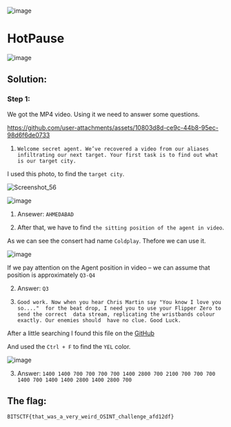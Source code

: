 ![image](https://github.com/user-attachments/assets/7b91b0c5-db53-4b36-a147-3f5c9980696a)<h1>HotPause</h1>

![image](https://github.com/user-attachments/assets/3c6035f2-f0c1-4fd9-8e0c-3fb967db2518)

<h2>Solution:</h2>

<h3>Step 1:</h3>

We got the MP4 video. Using it we need to answer some questions.

https://github.com/user-attachments/assets/10803d8d-ce9c-44b8-95ec-98d6f6de0733

1) `Welcome secret agent. We’ve recovered a video from our aliases infiltrating our next target. Your first task is to find out what is our target city.`

I used this photo, to find the `target city`.

![Screenshot_56](https://github.com/user-attachments/assets/4f6ef1df-f97b-48e7-8b98-3bcb29a03e6c)

![image](https://github.com/user-attachments/assets/617a61a6-f608-40bb-8e5d-0e0935de4505)

1) Ansewer: `AHMEDABAD`

2) After that, we have to find `the sitting position of the agent in video`.

As we can see the consert had name `Coldplay`. Thefore we can use it.

![image](https://github.com/user-attachments/assets/a91a187f-0947-44ef-a060-ad2ca5e6e814)

If we pay attention on the Agent position in video – we can assume that position is approximately `Q3-Q4`

2) Answer: `Q3`

3) `Good work. Now when you hear Chris Martin say "You know I love you so...." 
for the beat drop, I need you to use your Flipper Zero to send the correct 
data stream, replicating the wristbands colour exactly. Our enemies should 
have no clue. Good Luck.`

After a little searching I found this file on the [GitHub](https://github.com/danielweidman/flipper-pixmob-ir-codes/blob/main/pixmob_all_colors.ir?source=post_page-----ade6f6541aab--------------------------------)

And used the `Ctrl + F` to find the `YEL` color. 

![image](https://github.com/user-attachments/assets/c4a1cf56-456e-4a2c-baaa-3a140a6e2743)

3) Answer: `1400 1400 700 700 700 700 1400 2800 700 2100 700 700 700 1400 700 1400 1400 2800 1400 2800 700`

<h2>The flag:</h2>

`BITSCTF{that_was_a_very_weird_OSINT_challenge_afd12df}`






